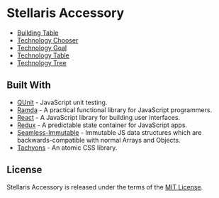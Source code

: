 # Stellaris Accessory

- [Building Table](https://jmthompson2015.github.io/stellaris-accessory/building-table/BuildingTable.html)
- [Technology Chooser](https://jmthompson2015.github.io/stellaris-accessory/technology-chooser/app/TechnologyChooser.html)
- [Technology Goal](https://jmthompson2015.github.io/stellaris-accessory/technology-goal/app/TechnologyGoal.html)
- [Technology Table](https://jmthompson2015.github.io/stellaris-accessory/technology-table/TechnologyTable.html)
- [Technology Tree](https://jmthompson2015.github.io/stellaris-accessory/technology-tree/app/TechnologyTree.html)

## Built With

- [QUnit](https://qunitjs.com/) - JavaScript unit testing.
- [Ramda](https://ramdajs.com) - A practical functional library for JavaScript programmers.
- [React](http://facebook.github.io/react/) - A JavaScript library for building user interfaces.
- [Redux](https://redux.js.org/) - A predictable state container for JavaScript apps.
- [Seamless-Immutable](https://github.com/rtfeldman/seamless-immutable) - Immutable JS data structures which are backwards-compatible with normal Arrays and Objects.
- [Tachyons](http://tachyons.io) - An atomic CSS library.

## License

Stellaris Accessory is released under the terms of the [MIT License](https://github.com/jmthompson2015/stellaris-accessory/blob/master/LICENSE).
